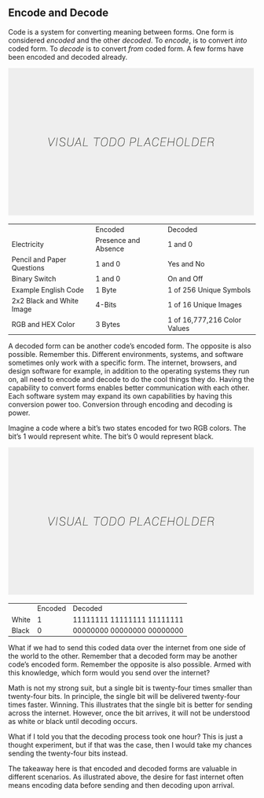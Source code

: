 ## Encode and Decode

Code is a system for converting meaning between forms. One form is considered *encoded* and the other *decoded*. To *encode*, is to convert *into* coded form. To *decode* is to convert *from* coded form. A few forms have been encoded and decoded already.

![TODO - Table Replace](../assets/img/visual-todo-placeholder.jpg "TODO - Table Replace")

<table>
  <tr>
    <td></td>
    <td>Encoded</td>
    <td>Decoded</td>
  </tr>
  <tr>
    <td>Electricity</td>
    <td>Presence and Absence</td>
    <td>1 and 0</td>
  </tr>
  <tr>
    <td>Pencil and Paper Questions</td>
    <td>1 and 0</td>
    <td>Yes and No</td>
  </tr>
  <tr>
    <td>Binary Switch</td>
    <td>1 and 0</td>
    <td>On and Off</td>
  </tr>
  <tr>
    <td>Example English Code</td>
    <td>1 Byte</td>
    <td>1 of 256 Unique Symbols</td>
  </tr>
  <tr>
    <td>2x2 Black and White Image</td>
    <td>4-Bits</td>
    <td>1 of 16 Unique Images</td>
  </tr>
  <tr>
    <td>RGB and HEX Color</td>
    <td>3 Bytes</td>
    <td>1 of 16,777,216 Color Values</td>
  </tr>
</table>

A decoded form can be another code’s encoded form. The opposite is also possible. Remember this. Different environments, systems, and software sometimes only work with a specific form. The internet, browsers, and design software for example, in addition to the operating systems they run on, all need to encode and decode to do the cool things they do. Having the capability to convert forms enables better communication with each other. Each software system may expand its own capabilities by having this conversion power too. Conversion through encoding and decoding is power.

Imagine a code where a bit’s two states encoded for two RGB colors. The bit’s 1 would represent white. The bit’s 0 would represent black.

![TODO - Table Replace](../assets/img/visual-todo-placeholder.jpg "TODO - Table Replace")

<table>
  <tr>
    <td></td>
    <td>Encoded</td>
    <td>Decoded</td>
  </tr>
  <tr>
    <td>White</td>
    <td>1</td>
    <td>11111111 11111111 11111111</td>
  </tr>
  <tr>
    <td>Black</td>
    <td>0</td>
    <td>00000000 00000000 00000000</td>
  </tr>
</table>

What if we had to send this coded data over the internet from one side of the world to the other. Remember that a decoded form may be another code’s encoded form. Remember the opposite is also possible. Armed with this knowledge, which form would you send over the internet?

Math is not my strong suit, but a single bit is twenty-four times smaller than twenty-four bits. In principle, the single bit will be delivered twenty-four times faster. Winning. This illustrates that the single bit is better for sending across the internet. However, once the bit arrives, it will not be understood as white or black until decoding occurs.

What if I told you that the decoding process took one hour? This is just a thought experiment, but if that was the case, then I would take my chances sending the twenty-four bits instead. 

The takeaway here is that encoded and decoded forms are valuable in different scenarios. As illustrated above, the desire for fast internet often means encoding data before sending and then decoding upon arrival.
